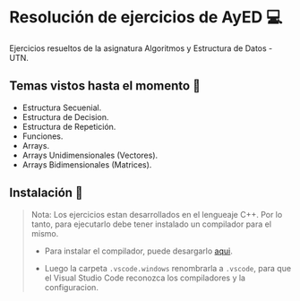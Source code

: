 # Resolución de ejercicios de AyED :computer:

Ejercicios resueltos de la asignatura Algoritmos y Estructura de Datos - UTN. 

## Temas vistos hasta el momento :pencil:

- Estructura Secuenial.
- Estructura de Decision.
- Estructura de Repetición.
- Funciones.
- Arrays.
- Arrays Unidimensionales (Vectores).
- Arrays Bidimensionales (Matrices).

## Instalación :wrench:


> Nota: Los ejercicios estan desarrollados en el lengueaje C++. Por lo tanto, para ejecutarlo debe tener instalado un compilador para el mismo. 
>
> - Para instalar el compilador, puede desargarlo [aqui](https://youtu.be/amDcj6Od1f8).
>
> - Luego la carpeta `.vscode.windows` renombrarla a `.vscode`, para que el Visual Studio Code reconozca los compiladores y la configuracion.
>
